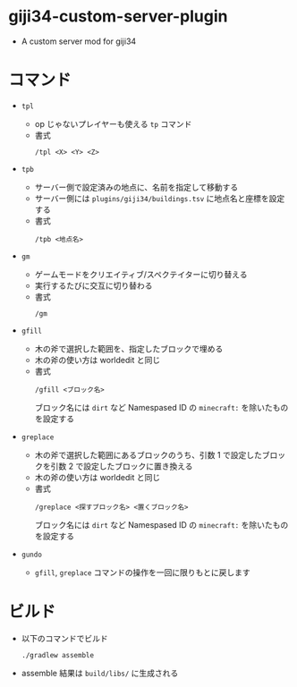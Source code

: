 giji34-custom-server-plugin
===

- A custom server mod for giji34

コマンド
===

- `tpl`
  - op じゃないプレイヤーも使える `tp` コマンド
  - 書式
    ```
    /tpl <X> <Y> <Z>
    ```

- `tpb`
  - サーバー側で設定済みの地点に、名前を指定して移動する
  - サーバー側には `plugins/giji34/buildings.tsv` に地点名と座標を設定する
  - 書式
    ```
    /tpb <地点名>
    ```

- `gm`
  - ゲームモードをクリエイティブ/スペクテイターに切り替える
  - 実行するたびに交互に切り替わる
  - 書式
    ```
    /gm
    ```

- `gfill`
  - 木の斧で選択した範囲を、指定したブロックで埋める
  - 木の斧の使い方は worldedit と同じ
  - 書式
    ```
    /gfill <ブロック名>
    ```
    ブロック名には `dirt` など Namespased ID の `minecraft:` を除いたものを設定する

- `greplace`
  - 木の斧で選択した範囲にあるブロックのうち、引数 1 で設定したブロックを引数 2 で設定したブロックに置き換える
  - 木の斧の使い方は worldedit と同じ
  - 書式
    ```
    /greplace <探すブロック名> <置くブロック名>
    ```
    ブロック名には `dirt` など Namespased ID の `minecraft:` を除いたものを設定する

- `gundo`
  - `gfill`, `greplace` コマンドの操作を一回に限りもとに戻します

ビルド
===

- 以下のコマンドでビルド
  ```
  ./gradlew assemble
  ```
- assemble 結果は `build/libs/` に生成される
